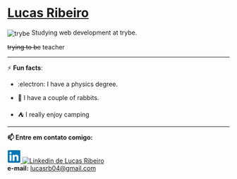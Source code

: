 
# [Lucas Ribeiro](lucasrb04.github.io)

  <img align="center" alt="trybe" src="https://avatars2.githubusercontent.com/u/55410300?s=200&v=4" alt="trybe" width="20"/> Studying web development at trybe.
  
   <strike>trying to be</strike> teacher
   
   ---
  
  ⚡ **Fun facts**:

- :electron: I have a physics degree.

- :rabbit: I have a couple of rabbits.

- :tent: I really enjoy camping

---
  
<div>
<p><strong>📫 Entre em contato comigo:</strong></p>
<a target="_blank" href="https://www.linkedin.com/in/lucasrb04/" rel="nofollow">
<img alt="LinkdeIn de Lucas Ribeiro" width="30px" src="https://raw.githubusercontent.com/devicons/devicon/master/icons/linkedin/linkedin-original.svg">
</a>
<a target="_blank" href="https://www.instagram.com/lucasrb04/" rel="nofollow">
<img alt="Linkedin de Lucas Ribeiro" width="30px" src="https://user-images.githubusercontent.com/73919445/119417237-c38b4780-bccb-11eb-8001-3e84505a84f5.png">
</a>
<br>
<strong>e-mail:</strong> <a href="mailto:phtoselli@gmail.com?Subject=Vim%20pelo%20seu%20github%20para%20te%20dizer%20...">lucasrb04@gmail.com</a>
</div>

<br>
  
  
